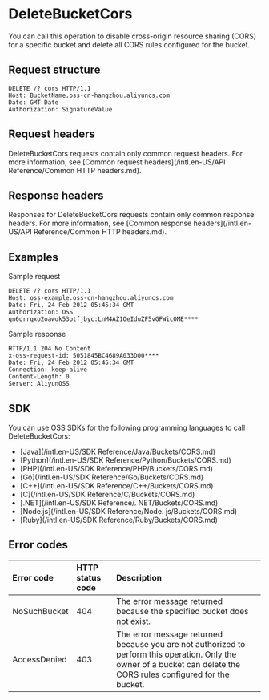 # DeleteBucketCors

You can call this operation to disable cross-origin resource sharing \(CORS\) for a specific bucket and delete all CORS rules configured for the bucket.

## Request structure

```
DELETE /? cors HTTP/1.1
Host: BucketName.oss-cn-hangzhou.aliyuncs.com
Date: GMT Date
Authorization: SignatureValue
```

## Request headers

DeleteBucketCors requests contain only common request headers. For more information, see [Common request headers](/intl.en-US/API Reference/Common HTTP headers.md).

## Response headers

Responses for DeleteBucketCors requests contain only common response headers. For more information, see [Common response headers](/intl.en-US/API Reference/Common HTTP headers.md).

## Examples

Sample request

```
DELETE /? cors HTTP/1.1
Host: oss-example.oss-cn-hangzhou.aliyuncs.com  
Date: Fri, 24 Feb 2012 05:45:34 GMT  
Authorization: OSS qn6qrrqxo2oawuk53otfjbyc:LnM4AZ1OeIduZF5vGFWicOME****
```

Sample response

```
HTTP/1.1 204 No Content 
x-oss-request-id: 5051845BC4689A033D00****
Date: Fri, 24 Feb 2012 05:45:34 GMT
Connection: keep-alive
Content-Length: 0  
Server: AliyunOSS
```

## SDK

You can use OSS SDKs for the following programming languages to call DeleteBucketCors:

-   [Java](/intl.en-US/SDK Reference/Java/Buckets/CORS.md)
-   [Python](/intl.en-US/SDK Reference/Python/Buckets/CORS.md)
-   [PHP](/intl.en-US/SDK Reference/PHP/Buckets/CORS.md)
-   [Go](/intl.en-US/SDK Reference/Go/Buckets/CORS.md)
-   [C++](/intl.en-US/SDK Reference/C++/Buckets/CORS.md)
-   [C](/intl.en-US/SDK Reference/C/Buckets/CORS.md)
-   [.NET](/intl.en-US/SDK Reference/. NET/Buckets/CORS.md)
-   [Node.js](/intl.en-US/SDK Reference/Node. js/Buckets/CORS.md)
-   [Ruby](/intl.en-US/SDK Reference/Ruby/Buckets/CORS.md)

## Error codes

|Error code|HTTP status code|Description|
|:---------|:---------------|:----------|
|NoSuchBucket|404|The error message returned because the specified bucket does not exist.|
|AccessDenied|403|The error message returned because you are not authorized to perform this operation. Only the owner of a bucket can delete the CORS rules configured for the bucket.|

